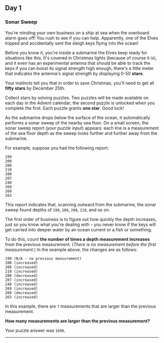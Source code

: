 ## Day 1

### Sonar Sweep

You're minding your own business on a ship at sea when the overboard alarm goes off! You 
rush to see if you can help. Apparently, one of the Elves tripped and accidentally sent 
the sleigh keys flying into the ocean!

Before you know it, you're inside a submarine the Elves keep ready for situations like 
this. It's covered in Christmas lights (because of course it is), and it even has an 
experimental antenna that should be able to track the keys if you can boost its signal 
strength high enough; there's a little meter that indicates the antenna's signal strength 
by displaying 0-50 **stars**.

Your instincts tell you that in order to save Christmas, you'll need to get all **fifty 
stars** by December 25th.

Collect stars by solving puzzles. Two puzzles will be made available on each day in the 
Advent calendar; the second puzzle is unlocked when you complete the first. Each puzzle 
grants **one star**. Good luck!

As the submarine drops below the surface of the ocean, it automatically performs a sonar 
sweep of the nearby sea floor. On a small screen, the sonar sweep report (_your puzzle 
input_) appears: each line is a measurement of the sea floor depth as the sweep looks 
further and further away from the submarine.

For example, suppose you had the following report:

```
199
200
208
210
200
207
240
269
260
263
```

This report indicates that, scanning outward from the submarine, the sonar sweep found 
depths of `199`, `200`, `208`, `210`, and so on.

The first order of business is to figure out how quickly the depth increases, just so 
you know what you're dealing with - you never know if the keys will get carried into deeper 
water by an ocean current or a fish or something.

To do this, count **the number of times a depth measurement increases** from the previous 
measurement. (_There is no measurement before the first measurement._) In the example above, 
the changes are as follows:

```
199 (N/A - no previous measurement)
200 (increased)
208 (increased)
210 (increased)
200 (decreased)
207 (increased)
240 (increased)
269 (increased)
260 (decreased)
263 (increased)
```

In this example, there are `7` measurements that are larger than the previous measurement.

**How many measurements are larger than the previous measurement?**

Your puzzle answer was `1696`.

---

